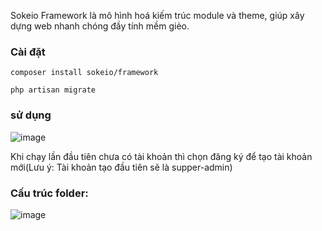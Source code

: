 
Sokeio Framework là mô hình hoá kiếm trúc module và theme, giúp xây dựng web nhanh chóng đầy tính mềm giẻo.

### Cài đặt

```shell
composer install sokeio/framework
```

```shell
php artisan migrate 
```

### sử dụng
![image](https://github.com/user-attachments/assets/1721cd13-953e-4f07-9bd9-f20a3abe6a69)

Khi chạy lần đầu tiên chưa có tài khoản thì chọn đăng ký để tạo tài khoản mới(Lưu ý: Tài khoản tạo đầu tiên sẽ là supper-admin)


### Cấu trúc folder:
![image](https://github.com/user-attachments/assets/d73fa23b-2349-49b8-918e-a6f581b6c2f9)
